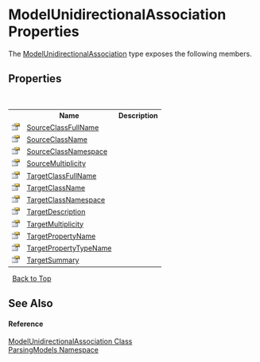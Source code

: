 # ModelUnidirectionalAssociation Properties
 

The <a href="T_ParsingModels_ModelUnidirectionalAssociation">ModelUnidirectionalAssociation</a> type exposes the following members.


## Properties
&nbsp;<table><tr><th></th><th>Name</th><th>Description</th></tr><tr><td>![Public property](media/pubproperty.gif "Public property")</td><td><a href="P_ParsingModels_ModelUnidirectionalAssociation_SourceClassFullName">SourceClassFullName</a></td><td /></tr><tr><td>![Public property](media/pubproperty.gif "Public property")</td><td><a href="P_ParsingModels_ModelUnidirectionalAssociation_SourceClassName">SourceClassName</a></td><td /></tr><tr><td>![Public property](media/pubproperty.gif "Public property")</td><td><a href="P_ParsingModels_ModelUnidirectionalAssociation_SourceClassNamespace">SourceClassNamespace</a></td><td /></tr><tr><td>![Public property](media/pubproperty.gif "Public property")</td><td><a href="P_ParsingModels_ModelUnidirectionalAssociation_SourceMultiplicity">SourceMultiplicity</a></td><td /></tr><tr><td>![Public property](media/pubproperty.gif "Public property")</td><td><a href="P_ParsingModels_ModelUnidirectionalAssociation_TargetClassFullName">TargetClassFullName</a></td><td /></tr><tr><td>![Public property](media/pubproperty.gif "Public property")</td><td><a href="P_ParsingModels_ModelUnidirectionalAssociation_TargetClassName">TargetClassName</a></td><td /></tr><tr><td>![Public property](media/pubproperty.gif "Public property")</td><td><a href="P_ParsingModels_ModelUnidirectionalAssociation_TargetClassNamespace">TargetClassNamespace</a></td><td /></tr><tr><td>![Public property](media/pubproperty.gif "Public property")</td><td><a href="P_ParsingModels_ModelUnidirectionalAssociation_TargetDescription">TargetDescription</a></td><td /></tr><tr><td>![Public property](media/pubproperty.gif "Public property")</td><td><a href="P_ParsingModels_ModelUnidirectionalAssociation_TargetMultiplicity">TargetMultiplicity</a></td><td /></tr><tr><td>![Public property](media/pubproperty.gif "Public property")</td><td><a href="P_ParsingModels_ModelUnidirectionalAssociation_TargetPropertyName">TargetPropertyName</a></td><td /></tr><tr><td>![Public property](media/pubproperty.gif "Public property")</td><td><a href="P_ParsingModels_ModelUnidirectionalAssociation_TargetPropertyTypeName">TargetPropertyTypeName</a></td><td /></tr><tr><td>![Public property](media/pubproperty.gif "Public property")</td><td><a href="P_ParsingModels_ModelUnidirectionalAssociation_TargetSummary">TargetSummary</a></td><td /></tr></table>&nbsp;
<a href="#modelunidirectionalassociation-properties">Back to Top</a>

## See Also


#### Reference
<a href="T_ParsingModels_ModelUnidirectionalAssociation">ModelUnidirectionalAssociation Class</a><br /><a href="N_ParsingModels">ParsingModels Namespace</a><br />